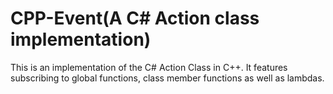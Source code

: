 # CPP-Event(A C# Action class implementation)
This is an implementation of the C# Action Class in C++. It features subscribing to global functions, class member functions as well as lambdas.
